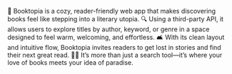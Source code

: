 🌸 Booktopia is a cozy, reader-friendly web app that makes discovering books feel like stepping into a literary utopia.
🔍 Using a third-party API, it allows users to explore titles by author, keyword, or genre in a space designed to feel warm, welcoming, and effortless.
🛋️ With its clean layout and intuitive flow, Booktopia invites readers to get lost in stories and find their next great read.
📖✨ It’s more than just a search tool—it’s where your love of books meets your idea of paradise.